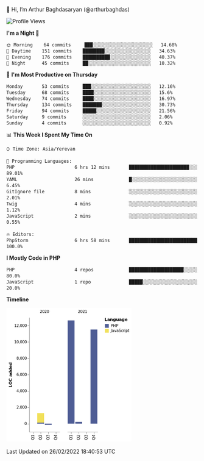 👋 Hi, I’m Arthur Baghdasaryan (@arthurbaghdas)


<!--START_SECTION:waka-->
![Profile Views](http://img.shields.io/badge/Profile%20Views-16-blue)

**I'm a Night 🦉** 

```text
🌞 Morning    64 commits     ███░░░░░░░░░░░░░░░░░░░░░░   14.68% 
🌆 Daytime    151 commits    ████████░░░░░░░░░░░░░░░░░   34.63% 
🌃 Evening    176 commits    ██████████░░░░░░░░░░░░░░░   40.37% 
🌙 Night      45 commits     ██░░░░░░░░░░░░░░░░░░░░░░░   10.32%

```
📅 **I'm Most Productive on Thursday** 

```text
Monday       53 commits     ███░░░░░░░░░░░░░░░░░░░░░░   12.16% 
Tuesday      68 commits     ████░░░░░░░░░░░░░░░░░░░░░   15.6% 
Wednesday    74 commits     ████░░░░░░░░░░░░░░░░░░░░░   16.97% 
Thursday     134 commits    ███████░░░░░░░░░░░░░░░░░░   30.73% 
Friday       94 commits     █████░░░░░░░░░░░░░░░░░░░░   21.56% 
Saturday     9 commits      ░░░░░░░░░░░░░░░░░░░░░░░░░   2.06% 
Sunday       4 commits      ░░░░░░░░░░░░░░░░░░░░░░░░░   0.92%

```


📊 **This Week I Spent My Time On** 

```text
⌚︎ Time Zone: Asia/Yerevan

💬 Programming Languages: 
PHP                      6 hrs 12 mins       ██████████████████████░░░   89.01% 
YAML                     26 mins             █░░░░░░░░░░░░░░░░░░░░░░░░   6.45% 
GitIgnore file           8 mins              ░░░░░░░░░░░░░░░░░░░░░░░░░   2.01% 
Twig                     4 mins              ░░░░░░░░░░░░░░░░░░░░░░░░░   1.12% 
JavaScript               2 mins              ░░░░░░░░░░░░░░░░░░░░░░░░░   0.55%

🔥 Editors: 
PhpStorm                 6 hrs 58 mins       █████████████████████████   100.0%

```

**I Mostly Code in PHP** 

```text
PHP                      4 repos             ████████████████████░░░░░   80.0% 
JavaScript               1 repo              █████░░░░░░░░░░░░░░░░░░░░   20.0%

```


**Timeline**

![Chart not found](https://raw.githubusercontent.com/arthurbaghdas/arthurbaghdas/main/charts/bar_graph.png) 


 Last Updated on 26/02/2022 18:40:53 UTC
<!--END_SECTION:waka-->
